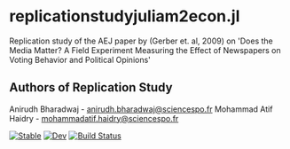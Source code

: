 # replicationstudyjuliam2econ.jl
Replication study of the AEJ paper by (Gerber et. al, 2009) on 'Does the Media Matter? A Field Experiment Measuring the Effect of Newspapers on Voting Behavior and Political Opinions'

## Authors of Replication Study
Anirudh Bharadwaj - anirudh.bharadwaj@sciencespo.fr
Mohammad Atif Haidry - mohammadatif.haidry@sciencespo.fr

[![Stable](https://img.shields.io/badge/docs-stable-blue.svg)](https://BAnirudh.github.io/replicationstudyjuliam2econ.jl/stable/)
[![Dev](https://img.shields.io/badge/docs-dev-blue.svg)](https://BAnirudh.github.io/replicationstudyjuliam2econ.jl/dev/)
[![Build Status](https://github.com/BAnirudh/replicationstudyjuliam2econ.jl/actions/workflows/CI.yml/badge.svg?branch=main)](https://github.com/BAnirudh/replicationstudyjuliam2econ.jl/actions/workflows/CI.yml?query=branch%3Amain)
